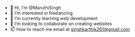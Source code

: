 - 👋 Hi, I’m @MaruthiSingh
- 👀 I’m interested in freelancing
- 🌱 I’m currently learning web development
- 💞️ I’m looking to collaborate on creating websites
- 📫 How to reach me email at singhkarthik261@gmail.com

<!---
MaruthiSingh/MaruthiSingh is a ✨ special ✨ repository because its `README.md` (this file) appears on your GitHub profile.
You can click the Preview link to take a look at your changes.
--->
